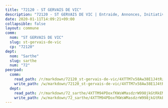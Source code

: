 ```yaml
---
title: "72120 - ST GERVAIS DE VIC"
description: "72120 - ST GERVAIS DE VIC | Entraide, Annonces, Initiatives"
date: 2020-01-11T14:09:21+09:00
collapsible: false
layout: commune
comm:
  nom: "ST GERVAIS DE VIC"
  slug: st-gervais-de-vic
  cp: "72120"
dept:
  nom: "Sarthe"
  slug: sarthe
  num: "72"
peerpad:
  comm:
    read_path: /r/markdown/72120_st-gervais-de-vic/4XTTM7x58Aw38E1J4tRzC9QyZxwHdP1igp5gkHkzoJH3QDUNf
    write_path: /w/markdown/72120_st-gervais-de-vic/4XTTM7x58Aw38E1J4tRzC9QyZxwHdP1igp5gkHkzoJH3QDUNf-K3TgUdotHUX6qSiQtWoawkTDBsz7DUG9dta3GoZZAMQ2RZ9bcHj8tooqusLky1oqS8182TiYBuqkH22GhebYDAM3mQ9kpkEa1cjbvrHZswvZ47n6GEXtFis7X7MgDPMrDaZwHfrs
  dept:
    read_path: /r/markdown/72_sarthe/4XTTM94PDoxfKWsWMasdzrW998jkGtRkEM3CSUC42xSpuJKZ5
    write_path: /w/markdown/72_sarthe/4XTTM94PDoxfKWsWMasdzrW998jkGtRkEM3CSUC42xSpuJKZ5-K3TgTpjFyG67yVeuXvSAfSYzY4Yx2FMtDhgpv5HM2EDBJRVMn95z33xx4XjRNYNVaVsBPQ1t4pG9MoyNqwTqa8mcnEUB8rK4BMVbvUhCtGWCPSFnDCaT8GJTyimDgsCirLN3zswh
---
```


